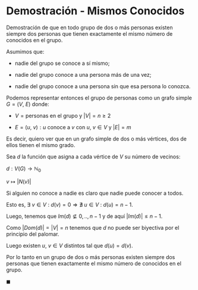 # Demostración - Mismos Conocidos

Demostración de que en todo grupo de dos o más personas existen siempre
dos personas que tienen exactamente el mismo número de conocidos en el
grupo.

Asumimos que:

- nadie del grupo se conoce a sí mismo;

- nadie del grupo conoce a una persona más de una vez;

- nadie del grupo conoce a una persona sin que esa persona lo conozca.

Podemos representar entonces el grupo de personas como un grafo simple $G = (V,\ E)$ donde:

- $V = {\text{personas en el grupo}}$ y $|V| = n \geq 2$

- $E = {(u,\ v) : u \text{ conoce a } v \text{ con } u,\ v \in V}$ y $|E| = m$

Es decir, quiero ver que en un grafo simple de dos o
más vértices, dos de ellos tienen el mismo grado.

Sea $d$ la función que asigna a cada vértice de $V$ su número de
vecinos:

$d: V(G) \rightarrow \mathbb{N}_{0}$

$v \mapsto |N(v)|$

Si alguien no conoce a nadie es claro que nadie puede conocer a todos.

Esto es,
$\exists\ v \in V\ :\ d(v) = 0 \Rightarrow \nexists\ u \in V\ :\ d(u) = n - 1$.

Luego, tenemos que $Im(d) \not \subseteq {0, .., n - 1}$ y de aquí
$|Im(d)| \leq n - 1$.

Como $|Dom(d)| = |V| = n$ tenemos que $d$ no puede ser biyectiva por el
principio del palomar.

Luego existen $u,\ v \in V$ distintos tal que $d(u) = d(v)$.

Por lo tanto en un grupo de dos o más personas existen siempre dos
personas que tienen exactamente el mismo número de conocidos en el grupo.

$\blacksquare$
